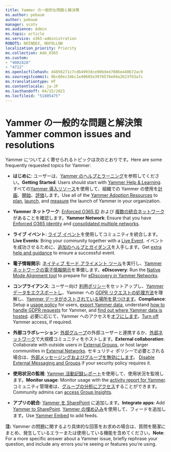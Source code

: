 ```yaml
---
title: Yammer の一般的な問題と解決策
ms.author: pebaum
author: pebaum
manager: scotv
ms.audience: Admin
ms.topic: article
ms.service: o365-administration
ROBOTS: NOINDEX, NOFOLLOW
localization_priority: Priority
ms.collection: Adm_O365
ms.custom:
- "9002428"
- "4712"
ms.openlocfilehash: d4856271c7cdb4993dce90bdee7086e440b72ac9
ms.sourcegitcommit: 8bc60ec34bc1e40685e3976576e04a2623f63a7c
ms.translationtype: HT
ms.contentlocale: ja-JP
ms.lasthandoff: 04/15/2021
ms.locfileid: "51805475"
---
```

# <a name="yammer-common-issues-and-resolutions"></a><span data-ttu-id="2c4cc-102">Yammer の一般的な問題と解決策</span><span class="sxs-lookup"><span data-stu-id="2c4cc-102">Yammer common issues and resolutions</span></span>

<span data-ttu-id="2c4cc-103">Yammer についてよく寄せられるトピックは次のとおりです。</span><span class="sxs-lookup"><span data-stu-id="2c4cc-103">Here are some frequently requested topics for Yammer:</span></span>

- <span data-ttu-id="2c4cc-104">**はじめに**: ユーザーは、[Yammer のヘルプとラーニング](https://support.office.com/yammer)を参照してください。</span><span class="sxs-lookup"><span data-stu-id="2c4cc-104">**Getting Started**: Users should start with [Yammer Help & Learning](https://support.office.com/yammer).</span></span> <span data-ttu-id="2c4cc-105">すべての[Yammer 導入リソース](https://aka.ms/yamresources)を使用して、組織での Yammer の使用を[計画](https://aka.ms/YamSuccessGuide)、[開始](https://aka.ms/YamLaunchPlaybook)、[評価](https://aka.ms/YamMeasureSuccesGuide)します。</span><span class="sxs-lookup"><span data-stu-id="2c4cc-105">Use all of the [Yammer Adoption Resources](https://aka.ms/yamresources) to [plan](https://aka.ms/YamSuccessGuide), [launch](https://aka.ms/YamLaunchPlaybook), and [measure](https://aka.ms/YamMeasureSuccesGuide) the launch of Yammer in your organization.</span></span> 

- <span data-ttu-id="2c4cc-106">**Yammer ネットワーク**: [Enforced O365 ID](https://docs.microsoft.com/yammer/configure-your-yammer-network/enforce-office-365-identity) および [複数の統合ネットワーク](https://docs.microsoft.com/yammer/configure-your-yammer-network/consolidate-multiple-yammer-networks)があることを確認します。</span><span class="sxs-lookup"><span data-stu-id="2c4cc-106">**Yammer Network**: Ensure that you have [Enforced O365 Identity](https://docs.microsoft.com/yammer/configure-your-yammer-network/enforce-office-365-identity) and [consolidated multiple networks](https://docs.microsoft.com/yammer/configure-your-yammer-network/consolidate-multiple-yammer-networks).</span></span> 

- <span data-ttu-id="2c4cc-107">**ライブ イベント**: [ライブ イベント](https://docs.microsoft.com/yammer/manage-yammer-groups/yammer-live-events)を使用してコミュニティを統合します。</span><span class="sxs-lookup"><span data-stu-id="2c4cc-107">**Live Events**: Bring your community together with a [Live Event](https://docs.microsoft.com/yammer/manage-yammer-groups/yammer-live-events).</span></span> <span data-ttu-id="2c4cc-108">イベントを成功させるために、[追加のヘルプとガイダンス](https://resources.techcommunity.microsoft.com/live-events/assistance/)を入手します。</span><span class="sxs-lookup"><span data-stu-id="2c4cc-108">Get [extra help and guidance](https://resources.techcommunity.microsoft.com/live-events/assistance/) to ensure a successful event.</span></span> 

- <span data-ttu-id="2c4cc-109">**電子情報開示**: [ネイティブ モード アライメント ツール](https://docs.microsoft.com/yammer/configure-your-yammer-network/overview-native-mode)を実行し、[Yammer ネットワークの電子情報開示](https://docs.microsoft.com/yammer/manage-security-and-compliance/overview-of-ediscovery)を準備します。</span><span class="sxs-lookup"><span data-stu-id="2c4cc-109">**eDiscovery**: Run the [Native Mode Alignment tool](https://docs.microsoft.com/yammer/configure-your-yammer-network/overview-native-mode) to prepare for [eDiscovery in Yammer Networks](https://docs.microsoft.com/yammer/manage-security-and-compliance/overview-of-ediscovery).</span></span> 

- <span data-ttu-id="2c4cc-110">**コンプライアンス**: ユーザー向け [利用ポリシー](https://docs.microsoft.com/yammer/manage-security-and-compliance/set-up-a-usage-policy)をセットアップし、[Yammer データをエクスポートし](https://docs.microsoft.com/yammer/manage-security-and-compliance/export-yammer-enterprise-data)、Yammer への [GDPR リクエストの処理方法](https://docs.microsoft.com/yammer/manage-security-and-compliance/gdpr-requests-in-yammer-enterprise)を理解し、[Yammer データがホストされている場所を見つけます](https://docs.microsoft.com/yammer/manage-security-and-compliance/data-residency)。</span><span class="sxs-lookup"><span data-stu-id="2c4cc-110">**Compliance**: Setup a [usage policy](https://docs.microsoft.com/yammer/manage-security-and-compliance/set-up-a-usage-policy) for users, [export Yammer data](https://docs.microsoft.com/yammer/manage-security-and-compliance/export-yammer-enterprise-data), understand [how to handle GDPR requests](https://docs.microsoft.com/yammer/manage-security-and-compliance/gdpr-requests-in-yammer-enterprise) for Yammer, and [find out where Yammer data is hosted](https://docs.microsoft.com/yammer/manage-security-and-compliance/data-residency).</span></span> <span data-ttu-id="2c4cc-111">必要に応じて、Yammer へのアクセスを[オフにします](https://docs.microsoft.com/yammer/manage-yammer-users/turn-off-user-access)。</span><span class="sxs-lookup"><span data-stu-id="2c4cc-111">[Turn off](https://docs.microsoft.com/yammer/manage-yammer-users/turn-off-user-access) Yammer access, if required.</span></span>

- <span data-ttu-id="2c4cc-112">**外部コラボレーション**: [外部グループ](https://docs.microsoft.com/yammer/work-with-external-users/create-and-manage-external-groups)の外部ユーザーと連携するか、[外部ネットワーク](https://docs.microsoft.com/yammer/work-with-external-users/create-and-manage-an-external-network)で大規模コミュニティをホストします。</span><span class="sxs-lookup"><span data-stu-id="2c4cc-112">**External collaboration**: Collaborate with outside users in [External Groups](https://docs.microsoft.com/yammer/work-with-external-users/create-and-manage-external-groups), or host larger communities in [External Networks](https://docs.microsoft.com/yammer/work-with-external-users/create-and-manage-an-external-network).</span></span> <span data-ttu-id="2c4cc-113">セキュリティ ポリシーで必要とされる場合は、[外部メッセージングおよびグループを無効にします](https://docs.microsoft.com/yammer/work-with-external-users/disable-external-messaging)。 </span><span class="sxs-lookup"><span data-stu-id="2c4cc-113">[Disable External Messaging and Groups](https://docs.microsoft.com/yammer/work-with-external-users/disable-external-messaging) if your security policy requires it.</span></span>

- <span data-ttu-id="2c4cc-114">**使用状況の監視**: [Yammer 活動記録レポート](https://docs.microsoft.com/microsoft-365/admin/activity-reports/yammer-activity-report)を使用して、使用状況を監視します。</span><span class="sxs-lookup"><span data-stu-id="2c4cc-114">**Monitor usage**: Monitor usage with the [activity report for Yammer](https://docs.microsoft.com/microsoft-365/admin/activity-reports/yammer-activity-report).</span></span> <span data-ttu-id="2c4cc-115">コミュニティ管理者は、[グループの分析にアクセス](https://support.office.com/article/view-group-insights-in-yammer-73f9fa6d-d442-4f25-9194-d5317c9328ab)することができます。</span><span class="sxs-lookup"><span data-stu-id="2c4cc-115">Community admins can [access Group Insights](https://support.office.com/article/view-group-insights-in-yammer-73f9fa6d-d442-4f25-9194-d5317c9328ab).</span></span>

- <span data-ttu-id="2c4cc-116">**アプリの統合**: [Yammer を SharePoint](https://docs.microsoft.com/yammer/integrate-yammer-with-other-apps/embed-a-feed-into-a-sharepoint-site) に追加します。</span><span class="sxs-lookup"><span data-stu-id="2c4cc-116">**Integrate apps**: Add [Yammer to SharePoint](https://docs.microsoft.com/yammer/integrate-yammer-with-other-apps/embed-a-feed-into-a-sharepoint-site).</span></span> <span data-ttu-id="2c4cc-117">[Yammer の埋め込み](https://developer.yammer.com/docs/embed)を使用して、フィードを追加します。</span><span class="sxs-lookup"><span data-stu-id="2c4cc-117">Use [Yammer Embed](https://developer.yammer.com/docs/embed) to add feeds.</span></span> 

<span data-ttu-id="2c4cc-118">**注:** Yammer の問題に関するより具体的な回答をお求めの場合は、質問を簡潔にまとめ、発生しているエラーまたは使用している機能を含めてください。</span><span class="sxs-lookup"><span data-stu-id="2c4cc-118">**Note**: For a more specific answer about a Yammer issue, briefly rephrase your question, and include any errors you're seeing or features you're using.</span></span>
